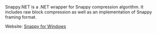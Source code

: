 Snappy.NET is a .NET wrapper for Snappy compression algorithm.
It includes raw block compression as well as an implementation of Snappy framing format.

Website: [Snappy for Windows](http://snappy.angeloflogic.com/)
